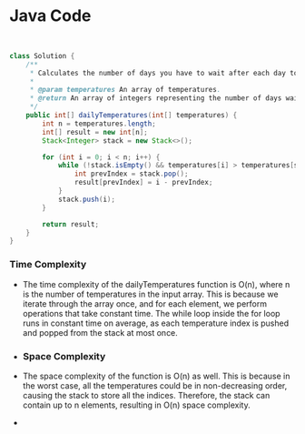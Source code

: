 # Java Code

```java


class Solution {
    /**
     * Calculates the number of days you have to wait after each day to get a warmer temperature.
     *
     * @param temperatures An array of temperatures.
     * @return An array of integers representing the number of days waited.
     */
    public int[] dailyTemperatures(int[] temperatures) {
        int n = temperatures.length;
        int[] result = new int[n];
        Stack<Integer> stack = new Stack<>();

        for (int i = 0; i < n; i++) {
            while (!stack.isEmpty() && temperatures[i] > temperatures[stack.peek()]) {
                int prevIndex = stack.pop();
                result[prevIndex] = i - prevIndex;
            }
            stack.push(i);
        }

        return result;
    }
}


```

### Time Complexity
- The time complexity of the dailyTemperatures function is O(n), where n is the number of temperatures in the input array. This is because we iterate through the array once, and for each element, we perform operations that take constant time. The while loop inside the for loop runs in constant time on average, as each temperature index is pushed and popped from the stack at most once.

- ### Space Complexity
- The space complexity of the function is O(n) as well. This is because in the worst case, all the temperatures could be in non-decreasing order, causing the stack to store all the indices. Therefore, the stack can contain up to n elements, resulting in O(n) space complexity.
- 
